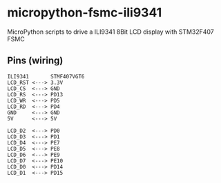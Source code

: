 # micropython-fsmc-ili9341
MicroPython scripts to drive a ILI9341 8Bit LCD display with STM32F407 FSMC

## Pins (wiring)
```code
ILI9341       STMF407VGT6
LCD_RST <---> 3.3V
LCD_CS  <---> GND
LCD_RS  <---> PD13
LCD_WR  <---> PD5
LCD_RD  <---> PD4
GND     <---> GND
5V      <---> 5V

LCD_D2  <---> PD0
LCD_D3  <---> PD1
LCD_D4  <---> PE7
LCD_D5  <---> PE8
LCD_D6  <---> PE9
LCD_D7  <---> PE10
LCD_D0  <---> PD14
LCD_D1  <---> PD15
```
